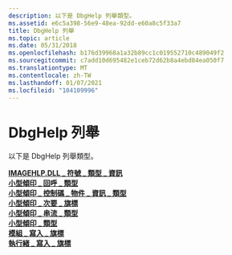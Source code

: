 ```yaml
---
description: 以下是 DbgHelp 列舉類型。
ms.assetid: e6c5a398-56e9-48ea-92dd-e60a8c5f33a7
title: DbgHelp 列舉
ms.topic: article
ms.date: 05/31/2018
ms.openlocfilehash: b176d39968a1a32b89cc1c019552710c489049f2
ms.sourcegitcommit: c7add10d695482e1ceb72d62b8a4ebd84ea050f7
ms.translationtype: MT
ms.contentlocale: zh-TW
ms.lasthandoff: 01/07/2021
ms.locfileid: "104109996"
---
```

# <a name="dbghelp-enumerations"></a>DbgHelp 列舉

以下是 DbgHelp 列舉類型。

<dl>

[**IMAGEHLP.DLL \_ 符號 \_ 類型 \_ 資訊**](/windows/desktop/api/DbgHelp/ne-dbghelp-imagehlp_symbol_type_info)  
[**小型傾印 \_ 回呼 \_ 類型**](/windows/desktop/api/minidumpapiset/ne-minidumpapiset-minidump_callback_type)  
[**小型傾印 \_ 控制碼 \_ 物件 \_ 資訊 \_ 類型**](/windows/desktop/api/minidumpapiset/ne-minidumpapiset-minidump_handle_object_information_type)  
[**小型傾印 \_ 次要 \_ 旗標**](/windows/desktop/api/minidumpapiset/ne-minidumpapiset-minidump_secondary_flags)  
[**小型傾印 \_ 串流 \_ 類型**](/windows/desktop/api/minidumpapiset/ne-minidumpapiset-minidump_stream_type)  
[**小型傾印 \_ 類型**](/windows/desktop/api/minidumpapiset/ne-minidumpapiset-minidump_type)  
[**模組 \_ 寫入 \_ 旗標**](/windows/desktop/api/minidumpapiset/ne-minidumpapiset-module_write_flags)  
[**執行緒 \_ 寫入 \_ 旗標**](/windows/desktop/api/minidumpapiset/ne-minidumpapiset-thread_write_flags)  
</dl>

 

 



